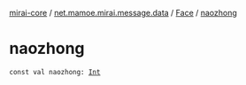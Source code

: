 [mirai-core](../../index.md) / [net.mamoe.mirai.message.data](../index.md) / [Face](index.md) / [naozhong](./naozhong.md)

# naozhong

`const val naozhong: `[`Int`](https://kotlinlang.org/api/latest/jvm/stdlib/kotlin/-int/index.html)